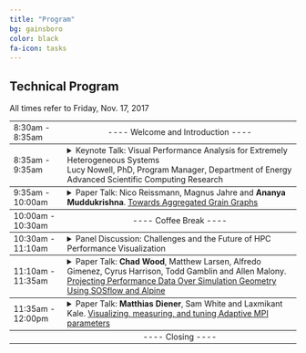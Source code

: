 ```yaml
---
title: "Program"
bg: gainsboro
color: black
fa-icon: tasks
---
```


## Technical Program 

All times refer to Friday, Nov. 17, 2017

<table>
<tr>
<td class="td_leftcol" style="border-bottom: 1px solid;"> 8:30am - 8:35am </td>
<td class="td_rightcol" style="border-bottom: 1px solid; text-align: center;"> ---- Welcome and Introduction ---- </td>
</tr>
<tr>
<td class="td_leftcol" style="border-bottom: 1px solid;"> 8:35am - 9:35am </td>
<td class="td_rightcol" style="border-bottom: 1px solid;"> 
<details>
  <summary>Keynote Talk: Visual Performance Analysis for Extremely Heterogeneous Systems<br/>
  Lucy Nowell, PhD, Program Manager, Department of Energy Advanced Scientific Computing Research</summary>
  <div style="padding: 8px;"><em>Extreme heterogeneity</em> is the result of using multiple types of processors, accelerators, memory and storage in a single computing platform or environment that must support an expanding variety of application workflows to meet the needs of increasingly heterogeneous users. Extremely heterogeneous supercomputers are likely be acquired by the ASCR-supported supercomputing facilities as we reach the end of Moore’s Law while still facing rapidly increasing computational and data intensive requirements. The exponential increase in system complexity will make it essential for system administrators and software developers to have new tools that help them understand the behavior of extremely heterogeneous supercomputing environments and the applications that run in them. The vast bandwidth of visual perception makes the combination of visualization and performance analysis essential.<br/>
  <br/><img src="../img/Nowell_Nov2015.jpg" style="float: left; padding-right: 10px; padding-top: 10px;">
  Dr. Lucy Nowell is a Computer Scientist and Program Manager in the Advanced Scientific Computing Research (ASCR) program in the Department of Energy’s Office of Science. Until recently, she managed a research portfolio emphasizing scientific data management, analysis and visualization. A change of assignment has her now focused on reshaping the ASCR Computer Science program to address challenges in the realm of operating and runtime systems and programming models/environments that will result from exponential increases in the complexity of Post Moore Era supercomputers. Previously she served as a Program Director in NSF’s Office of Cyberinfrastructure and as a Program Manager for the Department of Defense, managing projects related to information analysis and visualization. Her MS and PhD in Computer Science are from Virginia Tech. She has a BA and MA in Theatre from the University of Alabama – Tuscaloosa and the MFA from the University of New Orleans. Her own research focused on information visualization for digital libraries and science applications, drawing on her background in visual art and cognitive/perceptual psychology, as well as computer science.</div>
</details>
</td>
</tr>
<tr>
<td class="td_leftcol" style="border-bottom: 1px solid;"> 9:35am - 10:00am </td>
<td class="td_rightcol" style="border-bottom: 1px solid;"> 
<details>
<summary>Paper Talk: Nico Reissmann, Magnus Jahre and <strong>Ananya Muddukrishna</strong>. <a href="pdfs/VPA_2017_reissman.pdf">Towards Aggregated Grain Graphs</a></summary>
<div style="padding: 8px;">Grain graphs simplify OpenMP performance analysis by visualizing performance problems from a fork-join perspective that is familiar to programmers. However, it is tedious to navigate and diagnose problems in large grain graphs with thousands of task and parallel for-loop chunk instances. We present an aggregation method that matches recurring patterns in grain graphs and groups related nodes together, reducing graphs of any size to one root group. The aggregated grain graph is then navigated by progressively uncovering groups and analyzing only those groups that have problems. This enhances productivity by enabling programmers to understand program structure and problems in large grain graphs with less effort than before.  <a href="pdfs/VPA_2017_reissman.pdf">[PDF]</a></div>
</details>
</td>
</tr>
<tr>
<td class="td_leftcol" style="border-bottom: 1px solid;"> 10:00am - 10:30am </td>
<td class="td_rightcol" style="border-bottom: 1px solid; text-align: center;"> ---- Coffee Break ---- </td>
</tr>
<tr>
<td class="td_leftcol" style="border-bottom: 1px solid;"> 10:30am - 11:10am </td>
<td class="td_rightcol" style="border-bottom: 1px solid;"> 
<details>
<summary>Panel Discussion: Challenges and the Future of HPC Performance Visualization</summary>
<div style="padding: 8px;">
Panelists:<br/>
<ul style="font-size: 100%;">
<li>Holger Brunst, TU Dresden</li>
<li>Katherine Isaacs, University of Arizona</li>
<li>Matthew Legendre, Lawrence Livermore National Laboratory</li>
<li>David Richards, Lawrence Livermore National Laboratory</li>
</ul>
</div>
</details>
</td>
</tr>
<tr>
<td class="td_leftcol" style="border-bottom: 1px solid;"> 11:10am - 11:35am </td>
<td class="td_rightcol" style="border-bottom: 1px solid;"> 
<details>
<summary>Paper Talk: <strong>Chad Wood</strong>, Matthew Larsen, Alfredo Gimenez, Cyrus Harrison, Todd Gamblin and Allen Malony. <a href="pdfs/VPA_2017_wood.pdf">Projecting Performance Data Over Simulation Geometry Using SOSflow and Alpine</a></summary>
<div style="padding: 8px;">The performance of HPC simulation codes is often tied to their simulated domains; e.g., properties of the input decks, boundaries of the underlying meshes, and parallel decomposition of the simulation space. A variety of research efforts have demonstrated the utility of projecting performance data onto the simulation geometry to enable analysis of these kinds of performance problems. However, current methods to do so are largely ad-hoc and limited in terms of extensibility and scalability. Furthermore, few methods enable this projection online, resulting in large storage and processing requirements for offline analysis. We present a general, extensible, and scalable solution for in-situ (online) visualization of performance data projected onto the underlying geometry of simulation codes. Our solution employs the scalable observation system SOSflow with the in-situ visualization framework ALPINE to automatically extract simulation geometry and stream aggregated performance metrics to respective locations within the geometry at runtime. Our system decouples the resources and mechanisms to collect, aggregate, project, and visualize the resulting data, thus mitigating overhead and enabling online analysis at large scales. Furthermore, our method requires minimal user input and modification of existing code, enabling general and widespread adoption.  <a href="pdfs/VPA_2017_wood.pdf">[PDF]</a></div>
</details>
</td>
</tr>
<tr>
<td class="td_leftcol" style="border-bottom: 1px solid;"> 11:35am - 12:00pm </td>
<td class="td_rightcol" style="border-bottom: 1px solid;">
<details>
<summary>Paper Talk: <strong>Matthias Diener</strong>, Sam White and Laxmikant Kale. <a href="pdfs/VPA_2017_diener.pdf">Visualizing, measuring, and tuning Adaptive MPI parameters</a></summary>
<div style="padding: 8px;">Adaptive MPI (AMPI) is an advanced MPI runtime environment that offers several features over traditional MPI runtimes, which can lead to a better utilization of the underlying hardware platform and therefore higher performance. These features are overdecomposition through virtualization, and load balancing via rank migration. Choosing which of these features to use, and finding the optimal parameters for them is a challenging task however, since different applications and systems may require different options. Furthermore, there is a lack of information about the impact of each option. In this paper, we present a new visualization of AMPI in its companion Projections tool, which depicts the operation of an MPI application and details the impact of the different AMPI features on its resource usage. We show how these visualizations can help to improve the efficiency and execution time of an MPI application. Applying optimizations indicated by the performance analysis to two MPI-based applications results in performance improvements of up 18% from overdecomposition and load balancing.  <a href="pdfs/VPA_2017_diener.pdf">[PDF]</a></div>
</details>
</td>
</tr>
<tr>
<td class="td_leftcol">  </td>
<td class="td_rightcol" style="text-align: center;"> ---- Closing ---- </td>
</tr>
</table>
